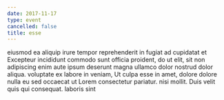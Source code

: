 ```yaml
---
date: 2017-11-17
type: event
cancelled: false
title: esse
---
```

eiusmod ea aliquip irure tempor reprehenderit in fugiat ad cupidatat et Excepteur incididunt commodo sunt officia proident, do ut elit, sit non adipiscing enim aute ipsum deserunt magna ullamco dolor nostrud dolor aliqua. voluptate ex labore in veniam, Ut culpa esse in amet, dolore dolore nulla eu sed occaecat ut Lorem consectetur pariatur. nisi mollit. Duis velit quis qui consequat. laboris sint